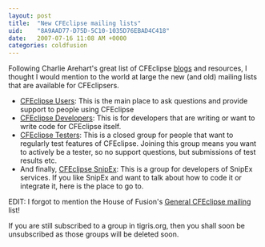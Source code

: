 ```yaml
---
layout: post
title:  "New CFEclipse mailing lists"
uid:	"8A9AAD77-D75D-5C10-1035D76EBAD4C418"
date:   2007-07-16 11:08 AM +0000
categories: coldfusion
---
```

Following Charlie Arehart's great list of CFEclipse <a href="http://carehart.org/blog/client/index.cfm/2007/7/10/come_read_70_CFEclipse_bloggers" title="Come read over 70 CFEclipse bloggers - Part 1 - Charlie Arehart's Blog">blogs</a> and resources, I thought I would mention to the world at large the new (and old) mailing lists that are available for CFEclipsers.


<ul>
	<li><a href="http://groups.google.com/group/cfeclipse-users" title="CFEclipse Users |
	  Google Groups">CFEclipse Users</a>: This is the main place to ask questions and provide support to people using CFEclipse</li>
	<li><a href="http://groups.google.com/group/cfeclipse-dev" title="CFEclipse Developers |
	  Google Groups">CFEclipse Developers</a>: This is for developers that are writing or want to write code for CFEclipse itself.</li>
	<li><a href="http://groups.google.com/group/cfeclipse-testers">CFEclipse Testers</a>: This is a closed group for people that want to regularly test features of CFEclipse. Joining this group means you want to actively be a tester, so no support questions, but submissions of test results etc.</li>
	<li>And finally, <a href="http://groups.google.com/group/cfeclipse-snipex" title="CFEclipse Snipex |
	  Google Groups">CFEclipse SnipEx</a>: This is a group for developers of SnipEx services. If you like SnipEx and want to talk about how to code it or integrate it, here is the place to go to.</li>
</ul>

EDIT: 
I forgot to mention the House of Fusion's <a href="http://www.houseoffusion.com/groups/cfeclipse/">General CFEclipse mailing</a> list! 

If you are still subscribed to a group in tigris.org, then you shall soon be unsubscribed as those groups will be deleted soon.